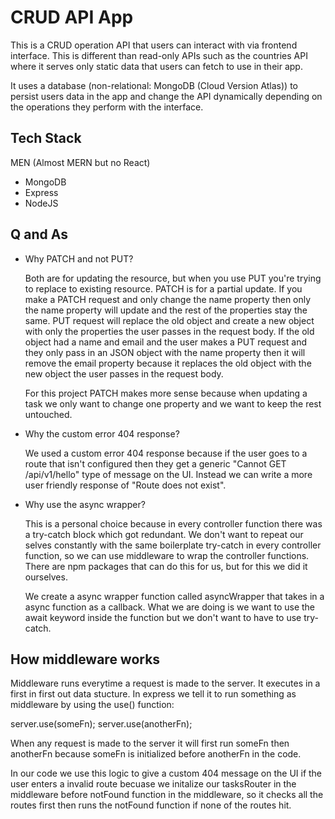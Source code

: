 # CRUD API App

This is a CRUD operation API that users can interact with via frontend interface. This is different than read-only APIs such as the countries API where it serves only static data that users can fetch to use in their app.

It uses a database (non-relational: MongoDB (Cloud Version Atlas)) to persist users data in the app and change the API dynamically depending on the operations they perform with the interface.

## Tech Stack

MEN (Almost MERN but no React)

- MongoDB
- Express
- NodeJS

## Q and As

- Why PATCH and not PUT?

  Both are for updating the resource, but when you use PUT you're trying to replace to existing resource. PATCH is for a partial update. If you make a PATCH request and only change the name property then only the name property will update and the rest of the properties stay the same. PUT request will replace the old object and create a new object with only the properties the user passes in the request body. If the old object had a name and email and the user makes a PUT request and they only pass in an JSON object with the name property then it will remove the email property because it replaces the old object with the new object the user passes in the request body.

  For this project PATCH makes more sense because when updating a task we only want to change one property and we want to keep the rest untouched.

- Why the custom error 404 response?

  We used a custom error 404 response because if the user goes to a route that isn't configured then they get a generic "Cannot GET /api/v1/hello" type of message on the UI. Instead we can write a more user friendly response of "Route does not exist".

- Why use the async wrapper?

  This is a personal choice because in every controller function there was a try-catch block which got redundant. We don't want to repeat our selves constantly with the same boilerplate try-catch in every controller function, so we can use middleware to wrap the controller functions. There are npm packages that can do this for us, but for this we did it ourselves.

  We create a async wrapper function called asyncWrapper that takes in a async function as a callback. What we are doing is we want to use the await keyword inside the function but we don't want to have to use try-catch.

## How middleware works

Middleware runs everytime a request is made to the server. It executes in a first in first out data stucture.
In express we tell it to run something as middleware by using the use() function:

server.use(someFn);
server.use(anotherFn);

When any request is made to the server it will first run someFn then anotherFn because someFn is initialized
before anotherFn in the code.

In our code we use this logic to give a custom 404 message on the UI if the user enters a invalid route becuase
we initalize our tasksRouter in the middleware before notFound function in the middleware, so it checks all the
routes first then runs the notFound function if none of the routes hit.
